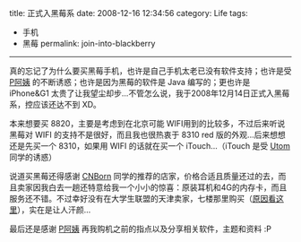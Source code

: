 title: 正式入黑莓系
date: 2008-12-16 12:34:56 
category: Life
tags: 
- 手机
- 黑莓
permalink: join-into-blackberry

---

真的忘记了为什么要买黑莓手机，也许是自己手机太老已没有软件支持；也许是受 [P阿姨][] 的不断诱惑；也许是因为黑莓的软件是 Java 编写的；更也许是 iPhone&G1 太贵了让我望尘却步...不管怎么说，我于2008年12月14日正式入黑莓系，控应该还达不到 XD。

本来想要买 8820，主要是考虑到在北京可能 WIFI用到的比较多，不过后来听说黑莓对 WIFI 的支持不是很好，而且我也很热衷于 8310 red 版的外观...后来想想还是先买一个 8310，如果用 WIFI 的话就在买一个 iTouch...（iTouch 是受 [Utom][] 同学的诱惑）

说道买黑莓还得感谢 [CNBorn][] 同学的推荐的店家，价格合适且质量还过的去，而且卖家因我白去一趟还特意给我一个小小的惊喜：原装耳机和4G的内存卡，而且服务还不错。不过幸好没有在大学生联盟的天津卖家，七楼那里购买（[原因看这里][]），实在是让人汗颜...

最后还是感谢 [P阿姨][] 再我购机之前的指点以及分享相关软件，主题和资料 :P


  [P阿姨]: http://www.ipoisson.net
  [Utom]: http://utombox.com
  [CNBorn]: http://blog.donews.com/CNBorn/
  [原因看这里]: http://www.52blackberry.com/thread-159426-1-1.html
